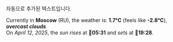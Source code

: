 
자동으로 추가된 텍스트입니다.

<!--START_SECTION:weather:moscow-->
Currently in **Moscow** (RU), the weather is: **1.7°C** (feels like **-2.8°C**), ***overcast clouds***<br/>
On *April 12, 2025*, the *sun rises* at 🌅**05:31** and *sets* at 🌇**19:28**.
<!--END_SECTION:weather-->
